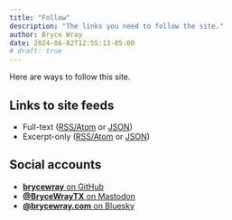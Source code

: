 ```yaml
---
title: "Follow"
description: "The links you need to follow the site."
author: Bryce Wray
date: 2024-06-02T12:55:13-05:00
# draft: true
---
```


Here are ways to follow this site.

## Links to site feeds

- Full-text ([RSS/Atom](/index.xml) or [JSON](/index.json))
- Excerpt-only ([RSS/Atom](/index-excerpts.xml) or [JSON](/index-excerpts.json))

## Social accounts

- <a rel="me noopener" title="GitHub" href="https://github.com/brycewray/"><strong>brycewray</strong> on GitHub</a>
- <a rel="me noopener" title="Mastodon" href="https://fosstodon.org/@BryceWrayTX"><strong>@BryceWrayTX</strong> on Mastodon</a>
- <a rel="me noopener" title="Bluesky" href="https://bsky.app/profile/brycewray.com"><strong>@brycewray.com</strong> on Bluesky</a>
<!-- - <a rel="me noopener" title="Threads" href="https://www.threads.net/@brycewraytx"><strong>@brycewraytx</strong> on Threads</a> -->


